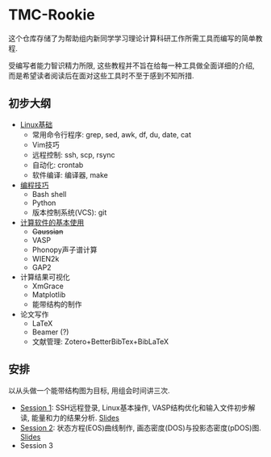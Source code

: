 # TMC-Rookie

这个仓库存储了为帮助组内新同学学习理论计算科研工作所需工具而编写的简单教程.

受编写者能力智识精力所限, 这些教程并不旨在给每一种工具做全面详细的介绍, 而是希望读者阅读后在面对这些工具时不至于感到不知所措.

## 初步大纲

- [Linux基础](linux-basics/)
  - 常用命令行程序: grep, sed, awk, df, du, date, cat
  - Vim技巧
  - 远程控制: ssh, scp, rsync
  - 自动化: crontab
  - 软件编译: 编译器, make
- [编程技巧](programming)
  - Bash shell
  - Python
  - 版本控制系统(VCS): git
- [计算软件的基本使用](softwares)
  - ~~Gaussian~~
  - VASP
  - Phonopy声子谱计算
  - WIEN2k
  - GAP2
- 计算结果可视化
  - XmGrace
  - Matplotlib
  - 能带结构的制作
- 论文写作
  - LaTeX
  - Beamer (?)
  - 文献管理: Zotero+BetterBibTex+BibLaTeX

## 安排

以从头做一个能带结构图为目标, 用组会时间讲三次.

- [Session 1](hands-on/session-1/): SSH远程登录, Linux基本操作, VASP结构优化和输入文件初步解读, 能量和力的结果分析. [Slides](hands-on/session-1/slides.pdf)
- [Session 2](hands-on/session-2/): 状态方程(EOS)曲线制作, 画态密度(DOS)与投影态密度(pDOS)图. [Slides](hands-on/session-2/slides.pdf)
- Session 3
